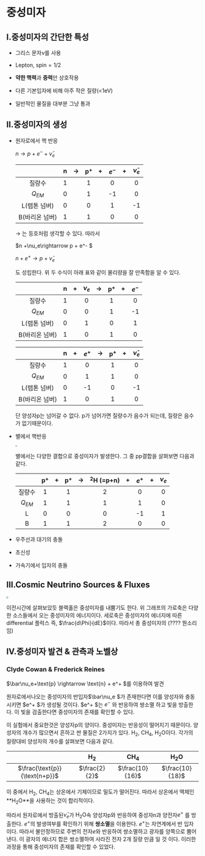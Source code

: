 #	 중성미자



## Ⅰ.중성미자의 간단한 특성

- 그리스 문자$\nu$를 사용

- Lepton, spin$=1/2$

- **약한 핵력**과 **중력**만 상호작용

- 다른 기본입자에 비해 아주 작은 질량(<1eV)

- 일반적인 물질을 대부분 그냥 통과

  

## Ⅱ.중성미자의 생성

- 원자로에서 핵 반응

  $n \rightarrow p + e^- + \bar\nu_e$ 

  |                |  n   | $\rightarrow$ | p$^+$ |  +   | $e^-$ |  +   | $\bar\nu_e$ |
  | :------------: | :--: | :-----------: | :---: | :--: | :---: | :--: | :---------: |
  |     질량수     |  1   |               |   1   |      |   0   |      |      0      |
  |    $Q_{EM}$    |  0   |               |   1   |      |  -1   |      |      0      |
  |  L(렙톤 넘버)  |  0   |               |   0   |      |   1   |      |     -1      |
  | B(바리온 넘버) |  1   |               |   1   |      |   0   |      |      0      |

  $\rightarrow$ 는 등호처럼 생각할 수 있다. 따라서

  $n +\nu_e\rightarrow p + e^- $ 

  $n+ e^+ \rightarrow p  + \bar\nu_e$ 

  도 성립한다. 위 두 수식이 아래 표와 같이 물리량을 잘 만족함을 알 수 있다.  

  |                |  n   |  +   | $\nu_e$ | $\rightarrow$ | p$^+$ |  +   | $e^-$ |
  | :------------: | :--: | :--: | :-----: | :-----------: | :---: | :--: | :---: |
  |     질량수     |  1   |      |    0    |               |   1   |      |   0   |
  |    $Q_{EM}$    |  0   |      |    0    |               |   1   |      |  -1   |
  |  L(렙톤 넘버)  |  0   |      |    1    |               |   0   |      |   1   |
  | B(바리온 넘버) |  1   |      |    0    |               |   1   |      |   0   |

  |                |  n   |  +   | $e^+$ | $\rightarrow$ | p$^+$ |  +   | $\bar\nu_e$ |
  | :------------: | :--: | :--: | :---: | :-----------: | :---: | :--: | :---------: |
  |     질량수     |  1   |      |   0   |               |   1   |      |      0      |
  |    $Q_{EM}$    |  0   |      |   1   |               |   1   |      |      0      |
  |  L(렙톤 넘버)  |  0   |      |  -1   |               |   0   |      |     -1      |
  | B(바리온 넘버) |  1   |      |   0   |               |   1   |      |      0      |

  단 양성자p는 넘어갈 수 없다. p가 넘어가면 질량수가 음수가 되는데, 질량은 음수가 없기때문이다.

- 별에서 핵반응

  <img src="../../../08.github_blog/jeomanchi2.github.io/images/Image%202021-12-16%2011-06-21.png" style="zoom: 25%;" />

  별에서는 다양한 결합으로 중성미자가 발생한다. 그 중 pp결합을 살펴보면 다음과 같다.

  |          | p$^+$ |  +   | p$^+$ | $\rightarrow$ | $^2$H (=p+n) |  +   | $e^+$ |  +   | $\nu_e$ |
  | :------: | :---: | :--: | :---: | :-----------: | :----------: | :--: | :---: | :--: | :-----: |
  |  질량수  |   1   |      |   1   |               |      2       |      |   0   |      |    0    |
  | $Q_{EM}$ |   1   |      |   1   |               |      1       |      |   1   |      |    0    |
  |    L     |   0   |      |   0   |               |      0       |      |  -1   |      |    1    |
  |    B     |   1   |      |   1   |               |      2       |      |   0   |      |    0    |

  

- 우주선과 대기의 충돌

- 초신성

- 가속기에서 입자의 충돌

## Ⅲ.Cosmic Neutrino Sources & Fluxes

<img src="../../../08.github_blog/jeomanchi2.github.io/images/Image%202021-12-16%2011-56-33.png" style="zoom: 33%;" />

이전시간에 살펴보았듯 블랙홀은 중성미자를 내뿜기도 한다. 
위 그래프의 가로축은 다양한 소스들에서 오는 중성미자의 에너지이다.
세로축은 중성미자의 에너지에 따른 differential 플럭스 즉, $\frac{d\Phi}{dE}$이다. 
따라서 총 중성미자의 (???? 뭔소리임)

## Ⅳ.중성미자 발견 & 관측과 노벨상

### Clyde Cowan & Frederick Reines

$\bar\nu_e+\text{p} \rightarrow \text{n} + e^+ $를 이용하여 발견

원자로에서나오는 중성미자의 반입자$\bar\nu_e $가 존재한다면 
이를 양성자와 충동시키면 $e^+ $가 생성될 것이다.
$e^+  $는 $e^-$ 와 반응하여 쌍소멸 하고 빛을 방출한다. 이 빛을 검출한다면 중성미자의 존재를 확인할 수 있다.

이 실험에서 중요한것은 양성자p의 양이다. 중성미자는 반응성이 떨어지기 때문이다. 양성자의 개수가 많으면서 흔하고 싼 물질은 2가지가 있다. $\text{H}_2$, $\text{CH}_4$, $\text{H}_2\text{O}$이다. 각가의 질량대비 양성자의 개수를 살펴보면 다음과 같다.

|                               | $\text{H}_2$  |  $\text{CH}_4$  | $\text{H}_2\text{O}$ |
| :---------------------------: | :-----------: | :-------------: | :------------------: |
| $\frac{\text{p}}{\text{n+p}}$ | $\frac{2}{2}$ | $\frac{10}{16}$ |   $\frac{10}{18}$    |

이 중에서  $\text{H}_2$, $\text{CH}_4$는 상온에서 기체이므로 밀도가 떨어진다. 따라서  상온에서 액체인 **$\text{H}_2\text{O}$**을 사용하는 것이 합리적이다.

따라서 원자로에서 방출된$\bar\nu_e$가 $\text{H}_2\text{O}$속 양성자p와 반응하여 중성자n과 양전자$e^+$ 를 방출한다. $e^+$의 발생여부를 확인하기 위해 **쌍소멸**을 이용한다.  $e^+$는 자연계에서 반 입자 이다. 따라서 불안정하므로 주변의 전자$e$와 반응하여 쌍소멸하고 광자를 양쪽으로 뿜어낸다. 이 광자의 에너지 합은 쌍소멸하여 사라진 전자 2개 질량 만큼 일 것 이다. 이러한 과정을 통해 중성미자의 존재를 확인할 수 있었다.